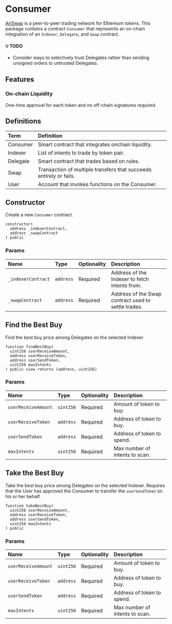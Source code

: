 # Consumer

[AirSwap](https://www.airswap.io/) is a peer-to-peer trading network for Ethereum tokens. This package contains a contract `Consumer` that represents an on-chain integration of an `Indexer`, `Delegate`, and `Swap` contract.

#### :bulb: TODO

- Consider ways to selectively trust Delegates rather than sending unsigned orders to untrusted Delegates.

## Features

### On-chain Liquidity

One-time approval for each token and no off-chain signatures required.

## Definitions

| Term     | Definition                                                         |
| :------- | :----------------------------------------------------------------- |
| Consumer | Smart contract that integrates onchain liquidity.                  |
| Indexer  | List of intents to trade by token pair.                            |
| Delegate | Smart contract that trades based on rules.                         |
| Swap     | Transaction of multiple transfers that succeeds entirely or fails. |
| User     | Account that invokes functions on the Consumer.                    |

## Constructor

Create a new `Consumer` contract.

```Solidity
constructor(
  address _indexerContract,
  address _swapContract
) public
```

### Params

| Name               | Type      | Optionality | Description                                         |
| :----------------- | :-------- | :---------- | :-------------------------------------------------- |
| `_indexerContract` | `address` | Required    | Address of the Indexer to fetch intents from.       |
| `_swapContract`    | `address` | Required    | Address of the Swap contract used to settle trades. |

## Find the Best Buy

Find the best buy price among Delegates on the selected Indexer.

```Solidity
function findBestBuy(
  uint256 userReceiveAmount,
  address userReceiveToken,
  address userSendToken,
  uint256 maxIntents
) public view returns (address, uint256)
```

### Params

| Name                | Type      | Optionality | Description                    |
| :------------------ | :-------- | :---------- | :----------------------------- |
| `userReceiveAmount` | `uint256` | Required    | Amount of token to buy.        |
| `userReceiveToken`  | `address` | Required    | Address of token to buy.       |
| `userSendToken`     | `address` | Required    | Address of token to spend.     |
| `maxIntents`        | `uint256` | Required    | Max number of intents to scan. |

## Take the Best Buy

Take the best buy price among Delegates on the selected Indexer. Requires that the User has approved the Consumer to transfer the `userSendToken` on his or her behalf.

```Solidity
function takeBestBuy(
  uint256 userReceiveAmount,
  address userReceiveToken,
  address userSendToken,
  uint256 maxIntents
) public
```

### Params

| Name                | Type      | Optionality | Description                    |
| :------------------ | :-------- | :---------- | :----------------------------- |
| `userReceiveAmount` | `uint256` | Required    | Amount of token to buy.        |
| `userReceiveToken`  | `address` | Required    | Address of token to buy.       |
| `userSendToken`     | `address` | Required    | Address of token to spend.     |
| `maxIntents`        | `uint256` | Required    | Max number of intents to scan. |
